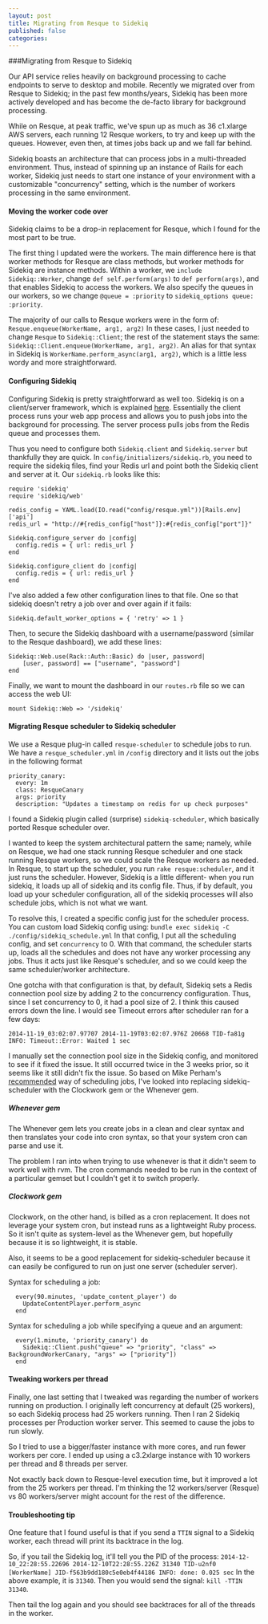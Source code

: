 ```yaml
---
layout: post
title: Migrating from Resque to Sidekiq
published: false
categories:
---
```



###Migrating from Resque to Sidekiq

Our API service relies heavily on background processing to cache endpoints to serve to desktop and mobile. Recently we migrated over from Resque to Sidekiq; in the past few months/years, Sidekiq has been more actively developed and has become the de-facto library for background processing.

While on Resque, at peak traffic, we've spun up as much as 36 c1.xlarge AWS servers, each running 12 Resque workers, to try and keep up with the queues. However, even then, at times jobs back up and we fall far behind.

Sidekiq boasts an architecture that can process jobs in a multi-threaded environment. Thus, instead of spinning up an instance of Rails for each worker, Sidekiq just needs to start one instance of your environment with a customizable "concurrency" setting, which is the number of workers processing in the same environment.

#### Moving the worker code over

Sidekiq claims to be a drop-in replacement for Resque, which I found for the most part to be true.

The first thing I updated were the workers. The main difference here is that worker methods for Resque are class methods, but worker methods for Sidekiq are instance methods. Within a worker, we ```include Sidekiq::Worker```, change ```def self.perform(args)``` to ```def perform(args)```, and that enables Sidekiq to access the workers. We also specify the queues in our workers, so we change ```@queue = :priority``` to ```sidekiq_options queue: :priority```.

The majority of our calls to Resque workers were in the form of:
```Resque.enqueue(WorkerName, arg1, arg2)```
In these cases, I just needed to change ```Resque``` to ```Sidekiq::Client```; the rest of the statement stays the same:
```Sidekiq::Client.enqueue(WorkerName, arg1, arg2)```. An alias for that syntax in Sidekiq is ```WorkerName.perform_async(arg1, arg2)```, which is a little less wordy and more straightforward.

#### Configuring Sidekiq

Configuring Sidekiq is pretty straightforward as well too. Sidekiq is on a client/server framework, which is explained [here](https://github.com/mperham/sidekiq/wiki/The-Basics). Essentially the client process runs your web app process and allows you to push jobs into the background for processing. The server process pulls jobs from the Redis queue and processes them.

Thus you need to configure both ```Sidekiq.client``` and ```Sidekiq.server``` but thankfully they are quick. In ```config/initializers/sidekiq.rb```, you need to require the sidekiq files, find your Redis url and point both the Sidekiq client and server at it. Our ```sidekiq.rb``` looks like this:
```
require 'sidekiq'
require 'sidekiq/web'

redis_config = YAML.load(IO.read("config/resque.yml"))[Rails.env]['api']
redis_url = "http://#{redis_config["host"]}:#{redis_config["port"]}"

Sidekiq.configure_server do |config|
  config.redis = { url: redis_url }
end

Sidekiq.configure_client do |config|
  config.redis = { url: redis_url }
end
```

I've also added a few other configuration lines to that file. One so that sidekiq doesn't retry a job over and over again if it fails:
```
Sidekiq.default_worker_options = { 'retry' => 1 }
```

Then, to secure the Sidekiq dashboard with a username/password (similar to the Resque dashboard), we add these lines:
```
Sidekiq::Web.use(Rack::Auth::Basic) do |user, password|
    [user, password] == ["username", "password"]
end
```

Finally, we want to mount the dashboard in our ```routes.rb``` file so we can access the web UI:
```
mount Sidekiq::Web => '/sidekiq'
```

#### Migrating Resque scheduler to Sidekiq scheduler
We use a Resque plug-in called ```resque-scheduler``` to schedule jobs to run. We have a ```resque_scheduler.yml``` in ```/config``` directory and it lists out the jobs in the following format
```
priority_canary:
  every: 1m
  class: ResqueCanary
  args: priority
  description: "Updates a timestamp on redis for up check purposes"
```
I found a Sidekiq plugin called (surprise) ```sidekiq-scheduler```, which basically ported Resque scheduler over.

I wanted to keep the system architectural pattern the same; namely, while on Resque, we had one stack running Resque scheduler and one stack running Resque workers, so we could scale the Resque workers as needed. In Resque, to start up the scheduler, you run ```rake resque:scheduler```, and it just runs the scheduler. However, Sidekiq is a little different- when you run sidekiq, it loads up all of sidekiq and its config file. Thus, if by default, you load up your scheduler configuration, all of the sidekiq processes will also schedule jobs, which is not what we want.

To resolve this, I created a specific config just for the scheduler process. You can custom load Sidekiq config using:
```bundle exec sidekiq -C ./config/sidekiq_schedule.yml```
In that config, I put all the scheduling config, and set ```concurrency``` to 0. With that command, the scheduler starts up, loads all the schedules and does not have any worker processing any jobs. Thus it acts just like Resque's scheduler, and so we could keep the same scheduler/worker architecture.

One gotcha with that configuration is that, by default, Sidekiq sets a Redis connection pool size by adding 2 to the concurrency configuration. Thus, since I set concurrency to 0, it had a pool size of 2. I think this caused errors down the line. I would see Timeout errors after scheduler ran for a few days:
```
2014-11-19_03:02:07.97707 2014-11-19T03:02:07.976Z 20668 TID-fa81g INFO: Timeout::Error: Waited 1 sec
```

I manually set the connection pool size in the Sidekiq config, and monitored to see if it fixed the issue. It still occurred twice in  the 3 weeks prior, so it seems like it still didn't fix the issue. So based on Mike Perham's [recommended](https://github.com/mperham/sidekiq/wiki/Scheduled-Jobs) way of scheduling jobs, I've looked into replacing sidekiq-scheduler with the Clockwork gem or the Whenever gem.

##### Whenever gem
The Whenever gem lets you create jobs in a clean and clear syntax and then translates your code into cron syntax, so that your system cron can parse and use it.

The problem I ran into when trying to use whenever is that it didn't seem to work well with rvm. The cron commands needed to be run in the context of a particular gemset but I couldn't get it to switch properly.

##### Clockwork gem
Clockwork, on the other hand, is billed as a cron replacement. It does not leverage your system cron, but instead runs as a lightweight Ruby process. So it isn't quite as system-level as the Whenever gem, but hopefully because it is so lightweight, it is stable.

Also, it seems to be a good replacement for sidekiq-scheduler because it can easily be configured to run on just one server (scheduler server).

Syntax for scheduling a job:
```
  every(90.minutes, 'update_content_player') do
    UpdateContentPlayer.perform_async
  end
```

Syntax for scheduling a job while specifying a queue and an argument:
```
  every(1.minute, 'priority_canary') do
    Sidekiq::Client.push("queue" => "priority", "class" => BackgroundWorkerCanary, "args" => ["priority"])
  end
```

#### Tweaking workers per thread

Finally, one last setting that I tweaked was regarding the number of workers running on production. I originally left concurrency at default (25 workers), so each Sidekiq process had 25 workers running. Then I ran 2 Sidekiq processes per Production worker server. This seemed to cause the jobs to run slowly.

So I tried to use a bigger/faster instance with more cores, and run fewer workers per core. I ended up using a c3.2xlarge instance with 10 workers per thread and 8 threads per server.

Not exactly back down to Resque-level execution time, but it improved a lot from the 25 workers per thread. I'm thinking the 12 workers/server (Resque) vs 80 workers/server might account for the rest of the difference.

#### Troubleshooting tip
One feature that I found useful is that if you send a ```TTIN``` signal to a Sidekiq worker, each thread will print its backtrace in the log.

So, if you tail the Sidekiq log, it'll tell you the PID of the process:
```2014-12-10_22:28:55.22696 2014-12-10T22:28:55.226Z 31340 TID-u2nf0 [WorkerName] JID-f563b9dd180c5e0eb4f44186 INFO: done: 0.025 sec```
In the above example, it is ```31340```. Then you would send the signal:
```kill -TTIN 31340```.

Then tail the log again and you should see backtraces for all of the threads in the worker.
